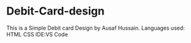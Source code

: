 # Debit-Card-design
This is a Simple Debit card Design by Ausaf Hussain.
Languages used: HTML CSS
IDE:VS Code
